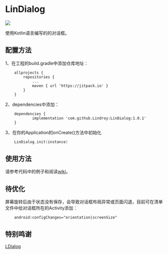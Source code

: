 # LinDialog
[![](https://jitpack.io/v/Lindroy/LinDialog.svg)](https://jitpack.io/#Lindroy/LinDialog)


使用Kotlin语言编写的的对话框。

## 配置方法

1、在工程的build.gradle中添加仓库地址：

```
	allprojects {
		repositories {
			...
			maven { url 'https://jitpack.io' }
		}
	}
```

2、dependencies中添加：

```
	dependencies {
	        implementation 'com.github.Lindroy:LinDialog:1.0.1'
	}
```

3、在你的Application的onCreate()方法中初始化

```kotlin
	LinDialog.init(instance)
```

## 使用方法
请参考代码中的例子和阅读[wiki](https://github.com/Lindroy/LinDialog/wiki "wiki")。

## 待优化
屏幕旋转后由于状态没有保存，会导致对话框布局异常或页面闪退，目前可在清单文件中给对话框所在的Activity添加：
```
	android:configChanges="orientation|screenSize"
```

## 特别鸣谢
[LDialog](https://github.com/limuyang2/LDialog "LDialog")


